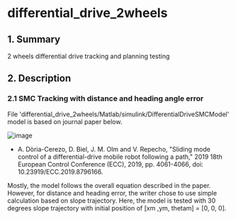 # differential_drive_2wheels
## 1. Summary
2 wheels differential drive tracking and planning testing

## 2. Description
### 2.1 SMC Tracking with distance and heading angle error
File 'differential_drive_2wheels/Matlab/simulink/DifferentialDriveSMCModel' model is based on journal paper below.

![image](https://user-images.githubusercontent.com/41279501/164385048-01ba3c5f-80a2-435b-9b1a-27ea9c9dfb58.png)

- A. Dòria-Cerezo, D. Biel, J. M. Olm and V. Repecho, "Sliding mode control of a differential-drive mobile robot following a path," 2019 18th European Control Conference (ECC), 2019, pp. 4061-4066, doi: 10.23919/ECC.2019.8796166.

Mostly, the model follows the overall equation described in the paper. However, for distance and heading error, the writer chose to use simple calculation based on slope trajectory. Here, the model is tested with 30 degrees slope trajectory with initial position of [xm ,ym, thetam] = [0, 0, 0].
